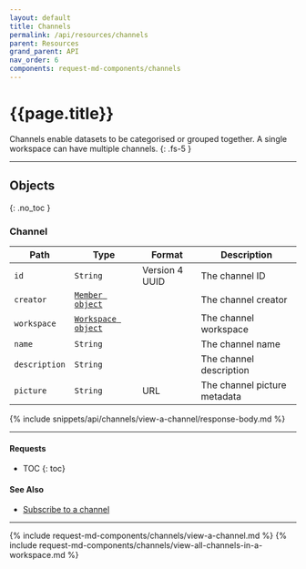 ```yaml
---
layout: default
title: Channels
permalink: /api/resources/channels
parent: Resources
grand_parent: API
nav_order: 6
components: request-md-components/channels
---
```


# {{page.title}}

Channels enable datasets to be categorised or grouped together. A single workspace can have multiple channels.
{: .fs-5 }

---

## Objects
{: .no_toc }

### Channel

Path | Type | Format | Description
---- | ---- | ------ | -----------
`id` | `String` | Version 4 UUID | The channel ID
`creator` | [`Member object`](members#member) | | The channel creator
`workspace` | [`Workspace object`](workspaces#workspace-object) | | The channel workspace 
`name` | `String` | | The channel name
`description` | `String` | | The channel description
`picture` | `String` | URL | The channel picture metadata

{% include snippets/api/channels/view-a-channel/response-body.md %}

---

#### Requests

- TOC
{: toc}

#### See Also

- [Subscribe to a channel](subscriptions#subscribe-to-a-channel)

---

{% include request-md-components/channels/view-a-channel.md %}
{% include request-md-components/channels/view-all-channels-in-a-workspace.md %}

